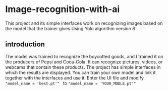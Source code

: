 # Image-recognition-with-ai
This project and its simple interfaces work on recognizing images based on the model that the trainer gives Using Yolo algorithm version 8 

## introduction

The model was trained to recognize the boycotted goods, and I trained it on the producers of Pepsi and Coca-Cola. It can recognize pictures, videos, or webcams that contain these products. The project has simple interfaces in which the results are displayed. You can train your own model and link it together with the interfaces and use it. Enter the UI file and modify ```"model_name = 'best.pt'" ``` to ```"model_name = 'YOUR_MODLE.pt'"```



